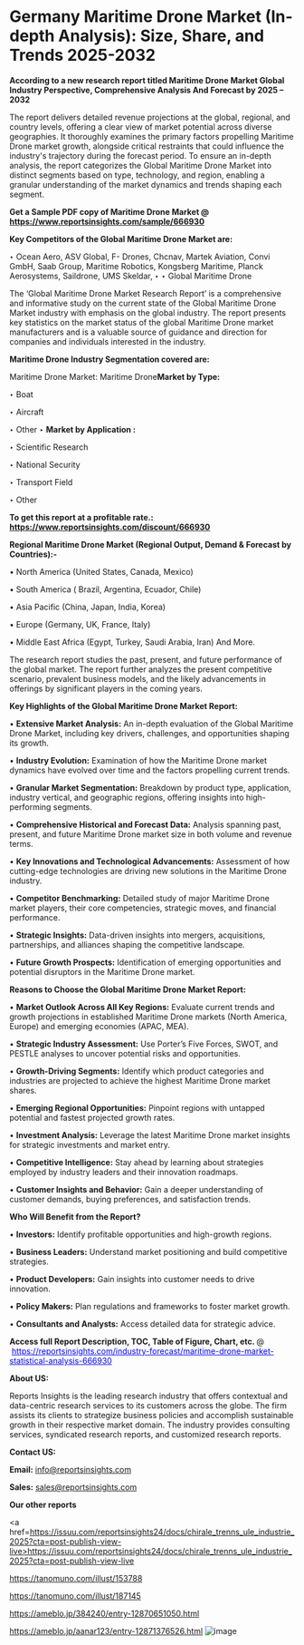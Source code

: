 # Germany Maritime Drone Market (In-depth Analysis): Size, Share, and Trends 2025-2032

<strong>According to a new research report titled Maritime Drone Market Global Industry Perspective, Comprehensive Analysis And Forecast by 2025 – 2032</strong>

The report delivers detailed revenue projections at the global, regional, and country levels, offering a clear view of market potential across diverse geographies. It thoroughly examines the primary factors propelling Maritime Drone market growth, alongside critical restraints that could influence the industry's trajectory during the forecast period. To ensure an in-depth analysis, the report categorizes the Global Maritime Drone Market into distinct segments based on type, technology, and region, enabling a granular understanding of the market dynamics and trends shaping each segment.

<strong>Get a Sample PDF copy of Maritime Drone Market </strong><strong>@<a href=https://www.reportsinsights.com/sample/666930 style=color:#0000ff;> https://www.reportsinsights.com/sample/666930</a></strong></font>

<strong>Key Competitors of the Global Maritime Drone Market are:</strong>

‣ Ocean Aero, ASV Global, F- Drones, Chcnav, Martek Aviation, Convi GmbH, Saab Group, Maritime Robotics, Kongsberg Maritime, Planck Aerosystems, Saildrone, UMS Skeldar,
‣ 
‣ Global Maritime Drone

The ‘Global Maritime Drone Market Research Report’ is a comprehensive and informative study on the current state of the Global Maritime Drone Market industry with emphasis on the global industry. The report presents key statistics on the market status of the global Maritime Drone market manufacturers and is a valuable source of guidance and direction for companies and individuals interested in the industry.

<strong>Maritime Drone Industry Segmentation covered are:</strong>

Maritime Drone Market: 
Maritime Drone<strong>Market by Type:</strong>

‣ Boat

‣ Aircraft

‣ Other
‣ 
<strong>Market by Application :</strong>

‣ Scientific Research

‣ National Security

‣ Transport Field

‣ Other

<strong>To get this report at a profitable rate.: <a href=https://www.reportsinsights.com/discount/666930 style=color:#0000ff;>https://www.reportsinsights.com/discount/666930</a></strong></font>

<strong>Regional Maritime Drone Market (Regional Output, Demand &amp; Forecast by Countries):-</strong>

• North America (United States, Canada, Mexico)

• South America ( Brazil, Argentina, Ecuador, Chile)

• Asia Pacific (China, Japan, India, Korea)

• Europe (Germany, UK, France, Italy)

• Middle East Africa (Egypt, Turkey, Saudi Arabia, Iran) And More.

The research report studies the past, present, and future performance of the global market. The report further analyzes the present competitive scenario, prevalent business models, and the likely advancements in offerings by significant players in the coming years.

<strong>Key Highlights of the Global Maritime Drone Market Report:</strong>

• <strong>Extensive Market Analysis:</strong> An in-depth evaluation of the Global Maritime Drone Market, including key drivers, challenges, and opportunities shaping its growth.

• <strong>Industry Evolution:</strong> Examination of how the Maritime Drone market dynamics have evolved over time and the factors propelling current trends.

• <strong>Granular Market Segmentation:</strong> Breakdown by product type, application, industry vertical, and geographic regions, offering insights into high-performing segments.

• <strong>Comprehensive Historical and Forecast Data:</strong> Analysis spanning past, present, and future Maritime Drone market size in both volume and revenue terms.

• <strong>Key Innovations and Technological Advancements:</strong> Assessment of how cutting-edge technologies are driving new solutions in the Maritime Drone industry.

• <strong>Competitor Benchmarking:</strong> Detailed study of major Maritime Drone market players, their core competencies, strategic moves, and financial performance.

• <strong>Strategic Insights:</strong> Data-driven insights into mergers, acquisitions, partnerships, and alliances shaping the competitive landscape.

• <strong>Future Growth Prospects:</strong> Identification of emerging opportunities and potential disruptors in the Maritime Drone market.

<strong>Reasons to Choose the Global Maritime Drone Market Report:</strong>

• <strong>Market Outlook Across All Key Regions:</strong> Evaluate current trends and growth projections in established Maritime Drone markets (North America, Europe) and emerging economies (APAC, MEA).

• <strong>Strategic Industry Assessment:</strong> Use Porter’s Five Forces, SWOT, and PESTLE analyses to uncover potential risks and opportunities.

• <strong>Growth-Driving Segments:</strong> Identify which product categories and industries are projected to achieve the highest Maritime Drone market shares.

• <strong>Emerging Regional Opportunities:</strong> Pinpoint regions with untapped potential and fastest projected growth rates.

• <strong>Investment Analysis:</strong> Leverage the latest Maritime Drone market insights for strategic investments and market entry.

• <strong>Competitive Intelligence:</strong> Stay ahead by learning about strategies employed by industry leaders and their innovation roadmaps.

• <strong>Customer Insights and Behavior:</strong> Gain a deeper understanding of customer demands, buying preferences, and satisfaction trends.

<strong>Who Will Benefit from the Report?</strong>

• <strong>Investors:</strong> Identify profitable opportunities and high-growth regions.

• <strong>Business Leaders:</strong> Understand market positioning and build competitive strategies.

• <strong>Product Developers:</strong> Gain insights into customer needs to drive innovation.

• <strong>Policy Makers:</strong> Plan regulations and frameworks to foster market growth.

• <strong>Consultants and Analysts:</strong> Access detailed data for strategic advice.
</ul>
<strong>Access full Report Description, TOC, Table of Figure, Chart, etc. </strong>@  <a href=https://reportsinsights.com/industry-forecast/maritime-drone-market-statistical-analysis-666930 style=color:#0000ff;>https://reportsinsights.com/industry-forecast/maritime-drone-market-statistical-analysis-666930</a></font>

<strong><strong>About US</strong>:</strong>

Reports Insights is the leading research industry that offers contextual and data-centric research services to its customers across the globe. The firm assists its clients to strategize business policies and accomplish sustainable growth in their respective market domain. The industry provides consulting services, syndicated research reports, and customized research reports.

<strong>Contact US:</strong>

<p class=""""><b>Email:</b> <a href=mailto:info@reportsinsights.com>info@reportsinsights.com</a></p>
<p class=""""><b>Sales:</b> <a href=mailto:sales@reportsinsights.com>sales@reportsinsights.com</a></p>

<strong>Our other reports</strong>

<a href=https://issuu.com/reportsinsights24/docs/chirale_trenns_ule_industrie_2025?cta=post-publish-view-live>https://issuu.com/reportsinsights24/docs/chirale_trenns_ule_industrie_2025?cta=post-publish-view-live</a>

<a href=https://tanomuno.com/illust/153788>https://tanomuno.com/illust/153788</a>

<a href=https://tanomuno.com/illust/187145>https://tanomuno.com/illust/187145</a>

<a href=https://ameblo.jp/384240/entry-12870651050.html>https://ameblo.jp/384240/entry-12870651050.html</a>

<a href=https://ameblo.jp/aanar123/entry-12871376526.html>https://ameblo.jp/aanar123/entry-12871376526.html</a>
![image](https://github.com/user-attachments/assets/38d58ee4-096b-4292-bf3b-96c74aa9e398)
